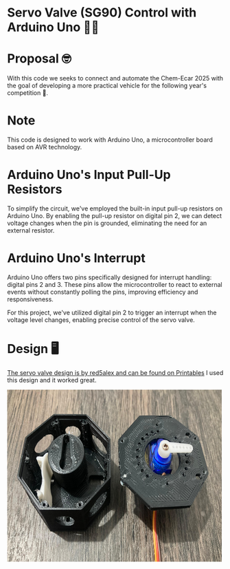 # Servo Valve (SG90) Control with Arduino Uno 🧑‍💻

# Proposal 🤓
With this code we seeks to connect and automate the Chem-Ecar 2025 with the goal of developing a more practical vehicle for the following year's competition 🚗.

# Note
This code is designed to work with Arduino Uno, a microcontroller board based on AVR technology.

# Arduino Uno's Input Pull-Up Resistors
To simplify the circuit, we've employed the built-in input pull-up resistors on Arduino Uno. By enabling the pull-up resistor on digital pin 2, we can detect voltage changes when the pin is grounded, eliminating the need for an external resistor.

# Arduino Uno's Interrupt 
Arduino Uno offers two pins specifically designed for interrupt handling: digital pins 2 and 3. These pins allow the microcontroller to react to external events without constantly polling the pins, improving efficiency and responsiveness.

For this project, we've utilized digital pin 2 to trigger an interrupt when the voltage level changes, enabling precise control of the servo valve.

# Design 🖥️
[The servo valve design is by red5alex and can be found on Printables](https://www.printables.com/model/207051-servo-valve) I used this design and it worked great.

<img src="Servovalve.jpeg" alt="3D printed Servo valve" width="500" height="400">






